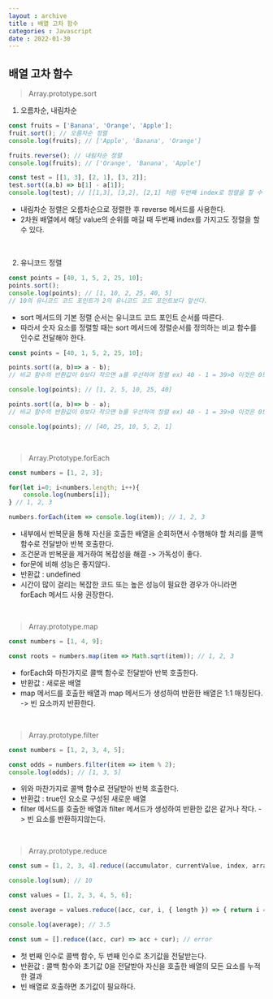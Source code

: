 ```yaml
---
layout : archive
title : 배열 고차 함수
categories : Javascript
date : 2022-01-30
---
```

## 배열 고차 함수

>Array.prototype.sort

1. 오름차순, 내림차순

```javascript
const fruits = ['Banana', 'Orange', 'Apple'];
fruit.sort(); // 오름차순 정렬
console.log(fruits); // ['Apple', 'Banana', 'Orange']

fruits.reverse(); // 내림차순 정렬
console.log(fruits); // ['Orange', 'Banana', 'Apple']

const test = [[1, 3], [2, 1], [3, 2]];
test.sort((a,b) => b[1] - a[1]);
console.log(test); // [[1,3], [3,2], [2,1] 처럼 두번째 index로 정렬을 할 수 있다.
```
* 내림차순 정렬은 오름차순으로 정렬한 후 reverse 메서드를 사용한다.
* 2차원 배열에서 해당 value의 순위를 매길 때 두번째 index를 가지고도 정렬을 할 수 있다.

<br>

2. 유니코드 정렬

```javascript
const points = [40, 1, 5, 2, 25, 10];
points.sort();
console.log(points); // [1, 10, 2, 25, 40, 5]
// 10의 유니코드 코드 포인트가 2의 유니코드 코드 포인트보다 앞선다.
```
* sort 메서드의 기본 정렬 순서는 유니코드 코드 포인트 순서를 따른다.
* 따라서 숫자 요소를 정렬할 때는 sort 메서드에 정렬순서를 정의하는 비교 함수를 인수로 전달해야 한다.

```javascript
const points = [40, 1, 5, 2, 25, 10];

points.sort((a, b)=> a - b);
// 비교 함수의 반환값이 0보다 작으면 a를 우선하여 정렬 ex) 40 - 1 = 39>0 이것은 0보다 크므로 자리 바뀜

console.log(points); // [1, 2, 5, 10, 25, 40]

points.sort((a, b)=> b - a);
// 비교 함수의 반환값이 0보다 작으면 b를 우선하여 정렬 ex) 40 - 1 = 39>0 이것은 0보다 크므로 자리 보존

console.log(points); // [40, 25, 10, 5, 2, 1]
```
<br>

>Array.Prototype.forEach

```javascript
const numbers = [1, 2, 3];

for(let i=0; i<numbers.length; i++){
    console.log(numbers[i]);
} // 1, 2, 3

numbers.forEach(item => console.log(item)); // 1, 2, 3
```

* 내부에서 반복문을 통해 자신을 호출한 배열을 순회하면서 수행해야 할 처리를 콜백 함수로 전달받아 반복 호출한다.
* 조건문과 반복문을 제거하여 복잡성을 해결 -> 가독성이 좋다.
* for문에 비해 성능은 좋지않다.
* 반환값 : undefined
* 시간이 많이 걸리는 복잡한 코드 또는 높은 성능이 필요한 경우가 아니라면 forEach 메서드 사용 권장한다.

<br>

>Array.prototype.map

```javascript
const numbers = [1, 4, 9];

const roots = numbers.map(item => Math.sqrt(item)); // 1, 2, 3
```
* forEach와 마찬가지로  콜백 함수로 전달받아 반복 호출한다.
* 반환값 : 새로운 배열
* map 메서드를 호출한 배열과 map 메서드가 생성하여 반환한 배열은 1:1 매칭된다. -> 빈 요소까지 반환한다.

<br>

>Array.prototype.filter

```javascript
const numbers = [1, 2, 3, 4, 5];

const odds = numbers.filter(item => item % 2);
console.log(odds); // [1, 3, 5]
```
* 위와 마찬가지로 콜백 함수로 전달받아 반복 호출한다.
* 반환값 : true인 요소로 구성된 새로운 배열
* filter 메서드를 호출한 배열과 filter 메서드가 생성하여 반환한 값은 같거나 작다. -> 빈 요소를 반환하지않는다.

<br>

>Array.prototype.reduce

```javascript
const sum = [1, 2, 3, 4].reduce((accumulator, currentValue, index, array) => accumulator + currentValue, 0);

console.log(sum); // 10

const values = [1, 2, 3, 4, 5, 6];

const average = values.reduce((acc, cur, i, { length }) => { return i === length - 1 ? (acc + cur)/length : acc + cur;}, 0);

console.log(average); // 3.5

const sum = [].reduce((acc, cur) => acc + cur); // error
```
* 첫 번째 인수로 콜백 함수, 두 번째 인수로 초기값을 전달받는다.
* 반환값 : 콜백 함수와 초기값 0을 전달받아 자신을 호출한 배열의 모든 요소를 누적한 결과
* 빈 배열로 호출하면 초기값이 필요하다.



